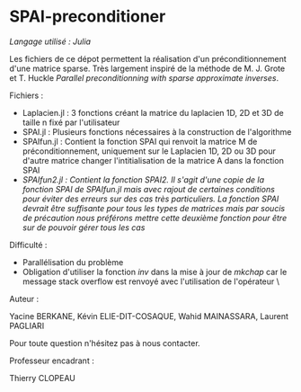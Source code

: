 # SPAI-preconditioner


_Langage utilisé : Julia_

Les fichiers de ce dépot permettent la réalisation d'un préconditionnement d'une matrice sparse. Très largement inspiré de la méthode de M. J. Grote et T. Huckle _Parallel preconditionning with sparse approximate inverses_. 

Fichiers : 

+ Laplacien.jl : 3 fonctions créant la matrice du laplacien 1D, 2D et 3D de taille n fixé par l'utilisateur
+ SPAI.jl : Plusieurs fonctions nécessaires à la construction de l'algorithme
+ SPAIfun.jl : Contient la fonction SPAI qui renvoit la matrice M de préconditionnement, uniquement sur le Laplacien 1D, 2D ou 3D pour d'autre matrice changer l'intitialisation de la matrice A dans la fonction SPAI
+ _SPAIfun2.jl : Contient la fonction SPAI2. Il s'agit d'une copie de la fonction SPAI de SPAIfun.jl mais avec rajout de certaines conditions pour éviter des erreurs sur des cas très particuliers. La fonction SPAI devrait être suffisante pour tous les types de matrices mais par soucis de précaution nous préférons mettre cette deuxième fonction pour être sur de pouvoir gérer tous les cas_

Difficulté : 

+ Parallélisation du problème
+ Obligation d'utiliser la fonction _inv_ dans la mise à jour de _mkchap_ car le message stack overflow est renvoyé avec l'utilisation de l'opérateur \

Auteur :

Yacine BERKANE, Kévin ELIE-DIT-COSAQUE, Wahid MAINASSARA, Laurent PAGLIARI

Pour toute question n'hésitez pas à nous contacter.

Professeur encadrant :

Thierry CLOPEAU
